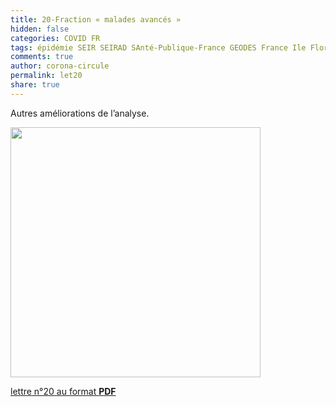 ```yaml
---
title: 20-Fraction « malades avancés » 
hidden: false
categories: COVID FR
tags: épidémie SEIR SEIRAD SAnté-Publique-France GEODES France Ile Floride Auvergne Est 
comments: true
author: corona-circule
permalink: let20
share: true
---
```


<link rel="stylesheet" href="../assets/css/style.css">

Autres améliorations de l’analyse.<br/>


<img src='/lettres/images/img-20.png' width='400px'/>

[lettre n°20 au format __PDF__](/lettres/resources/pdf/lettre-20.pdf)
